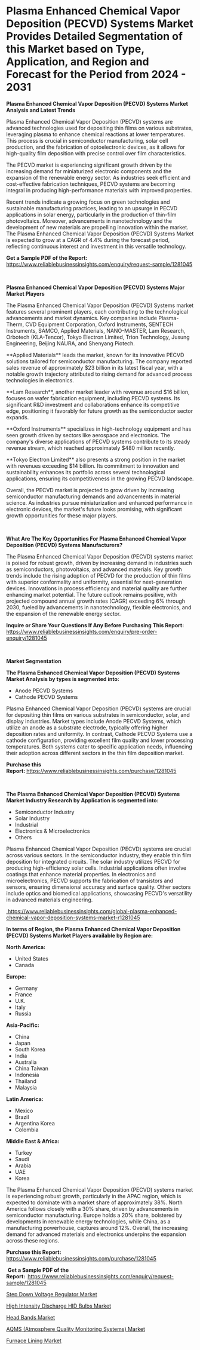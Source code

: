 <p><h1>Plasma Enhanced Chemical Vapor Deposition (PECVD) Systems Market Provides Detailed Segmentation of this Market based on Type, Application, and Region and Forecast for the Period from 2024 - 2031</h1></p><p><strong>Plasma Enhanced Chemical Vapor Deposition (PECVD) Systems Market Analysis and Latest Trends</strong></p>
<p><p>Plasma Enhanced Chemical Vapor Deposition (PECVD) systems are advanced technologies used for depositing thin films on various substrates, leveraging plasma to enhance chemical reactions at lower temperatures. This process is crucial in semiconductor manufacturing, solar cell production, and the fabrication of optoelectronic devices, as it allows for high-quality film deposition with precise control over film characteristics.</p><p>The PECVD market is experiencing significant growth driven by the increasing demand for miniaturized electronic components and the expansion of the renewable energy sector. As industries seek efficient and cost-effective fabrication techniques, PECVD systems are becoming integral in producing high-performance materials with improved properties. </p><p>Recent trends indicate a growing focus on green technologies and sustainable manufacturing practices, leading to an upsurge in PECVD applications in solar energy, particularly in the production of thin-film photovoltaics. Moreover, advancements in nanotechnology and the development of new materials are propelling innovation within the market. The Plasma Enhanced Chemical Vapor Deposition (PECVD) Systems Market is expected to grow at a CAGR of 4.4% during the forecast period, reflecting continuous interest and investment in this versatile technology.</p></p>
<p><strong>Get a Sample PDF of the Report:&nbsp;</strong> <a href="https://www.reliablebusinessinsights.com/enquiry/request-sample/1281045?utm_campaign=48&utm_medium=2&utm_source=Github&utm_content=ia&utm_term=30092024&utm_id=plasma-enhanced-chemical-vapor-deposition-pecvd-systems">https://www.reliablebusinessinsights.com/enquiry/request-sample/1281045</a></p>
<p>&nbsp;</p>
<p><strong>Plasma Enhanced Chemical Vapor Deposition (PECVD) Systems Major Market Players</strong></p>
<p><p>The Plasma Enhanced Chemical Vapor Deposition (PECVD) Systems market features several prominent players, each contributing to the technological advancements and market dynamics. Key companies include Plasma-Therm, CVD Equipment Corporation, Oxford Instruments, SENTECH Instruments, SAMCO, Applied Materials, NANO-MASTER, Lam Research, Orbotech (KLA-Tencor), Tokyo Electron Limited, Trion Technology, Jusung Engineering, Beijing NAURA, and Shenyang Piotech.</p><p>**Applied Materials** leads the market, known for its innovative PECVD solutions tailored for semiconductor manufacturing. The company reported sales revenue of approximately $23 billion in its latest fiscal year, with a notable growth trajectory attributed to rising demand for advanced process technologies in electronics.</p><p>**Lam Research**, another market leader with revenue around $16 billion, focuses on wafer fabrication equipment, including PECVD systems. Its significant R&D investment and collaborations enhance its competitive edge, positioning it favorably for future growth as the semiconductor sector expands.</p><p>**Oxford Instruments** specializes in high-technology equipment and has seen growth driven by sectors like aerospace and electronics. The company's diverse applications of PECVD systems contribute to its steady revenue stream, which reached approximately $480 million recently.</p><p>**Tokyo Electron Limited** also presents a strong position in the market with revenues exceeding $14 billion. Its commitment to innovation and sustainability enhances its portfolio across several technological applications, ensuring its competitiveness in the growing PECVD landscape.</p><p>Overall, the PECVD market is projected to grow driven by increasing semiconductor manufacturing demands and advancements in material science. As industries pursue miniaturization and enhanced performance in electronic devices, the market's future looks promising, with significant growth opportunities for these major players.</p></p>
<p>&nbsp;</p>
<p><strong>What Are The Key Opportunities For Plasma Enhanced Chemical Vapor Deposition (PECVD) Systems Manufacturers?</strong></p>
<p><p>The Plasma Enhanced Chemical Vapor Deposition (PECVD) systems market is poised for robust growth, driven by increasing demand in industries such as semiconductors, photovoltaics, and advanced materials. Key growth trends include the rising adoption of PECVD for the production of thin films with superior conformality and uniformity, essential for next-generation devices. Innovations in process efficiency and material quality are further enhancing market potential. The future outlook remains positive, with projected compound annual growth rates (CAGR) exceeding 6% through 2030, fueled by advancements in nanotechnology, flexible electronics, and the expansion of the renewable energy sector.</p></p>
<p><strong>Inquire or Share Your Questions If Any Before Purchasing This Report:</strong> <a href="https://www.reliablebusinessinsights.com/enquiry/pre-order-enquiry/1281045?utm_campaign=48&utm_medium=2&utm_source=Github&utm_content=ia&utm_term=30092024&utm_id=plasma-enhanced-chemical-vapor-deposition-pecvd-systems">https://www.reliablebusinessinsights.com/enquiry/pre-order-enquiry/1281045</a></p>
<p>&nbsp;</p>
<p><strong>Market Segmentation</strong></p>
<p><strong>The Plasma Enhanced Chemical Vapor Deposition (PECVD) Systems Market Analysis by types is segmented into:</strong></p>
<p><ul><li>Anode PECVD Systems</li><li>Cathode PECVD Systems</li></ul></p>
<p><p>Plasma Enhanced Chemical Vapor Deposition (PECVD) systems are crucial for depositing thin films on various substrates in semiconductor, solar, and display industries. Market types include Anode PECVD Systems, which utilize an anode as a substrate electrode, typically offering higher deposition rates and uniformity. In contrast, Cathode PECVD Systems use a cathode configuration, providing excellent film quality and lower processing temperatures. Both systems cater to specific application needs, influencing their adoption across different sectors in the thin film deposition market.</p></p>
<p><strong>Purchase this Report:&nbsp;</strong><a href="https://www.reliablebusinessinsights.com/purchase/1281045?utm_campaign=48&utm_medium=2&utm_source=Github&utm_content=ia&utm_term=30092024&utm_id=plasma-enhanced-chemical-vapor-deposition-pecvd-systems">https://www.reliablebusinessinsights.com/purchase/1281045</a></p>
<p>&nbsp;</p>
<p><strong>The Plasma Enhanced Chemical Vapor Deposition (PECVD) Systems Market Industry Research by Application is segmented into:</strong></p>
<p><ul><li>Semiconductor Industry</li><li>Solar Industry</li><li>Industrial</li><li>Electronics & Microelectronics</li><li>Others</li></ul></p>
<p><p>Plasma Enhanced Chemical Vapor Deposition (PECVD) systems are crucial across various sectors. In the semiconductor industry, they enable thin film deposition for integrated circuits. The solar industry utilizes PECVD for producing high-efficiency solar cells. Industrial applications often involve coatings that enhance material properties. In electronics and microelectronics, PECVD supports the fabrication of transistors and sensors, ensuring dimensional accuracy and surface quality. Other sectors include optics and biomedical applications, showcasing PECVD's versatility in advanced materials engineering.</p></p>
<p><a href="https://www.reliablebusinessinsights.com/global-plasma-enhanced-chemical-vapor-deposition-systems-market-r1281045?utm_campaign=48&utm_medium=2&utm_source=Github&utm_content=ia&utm_term=30092024&utm_id=plasma-enhanced-chemical-vapor-deposition-pecvd-systems">&nbsp;https://www.reliablebusinessinsights.com/global-plasma-enhanced-chemical-vapor-deposition-systems-market-r1281045</a></p>
<p><strong>In terms of Region, the Plasma Enhanced Chemical Vapor Deposition (PECVD) Systems Market Players available by Region are:</strong></p>
<p>
    <p> <strong> North America: </strong>
        <ul>
            <li>United States</li>
            <li>Canada</li>
        </ul>
        </p> 
    <p> <strong> Europe: </strong>
        <ul>
            <li>Germany</li>
            <li>France</li>
            <li>U.K.</li>
            <li>Italy</li>
            <li>Russia</li>
        </ul>
        </p> 
    <p> <strong> Asia-Pacific: </strong>
        <ul>
            <li>China</li>
            <li>Japan</li>
            <li>South Korea</li>
            <li>India</li>
            <li>Australia</li>
            <li>China Taiwan</li>
            <li>Indonesia</li>
            <li>Thailand</li>
            <li>Malaysia</li>
        </ul>
        </p> 
    <p> <strong> Latin America: </strong>
        <ul>
            <li>Mexico</li>
            <li>Brazil</li>
            <li>Argentina Korea</li>
            <li>Colombia</li>
        </ul>
        </p> 
    <p> <strong> Middle East & Africa: </strong>
        <ul>
            <li>Turkey</li>
            <li>Saudi</li>
            <li>Arabia</li>
            <li>UAE</li>
            <li>Korea</li>
        </ul>
    </p>
    </p>
<p><p>The Plasma Enhanced Chemical Vapor Deposition (PECVD) systems market is experiencing robust growth, particularly in the APAC region, which is expected to dominate with a market share of approximately 38%. North America follows closely with a 30% share, driven by advancements in semiconductor manufacturing. Europe holds a 20% share, bolstered by developments in renewable energy technologies, while China, as a manufacturing powerhouse, captures around 12%. Overall, the increasing demand for advanced materials and electronics underpins the expansion across these regions.</p></p>
<p><strong>Purchase this Report: </strong><a href="https://www.reliablebusinessinsights.com/purchase/1281045?utm_campaign=48&utm_medium=2&utm_source=Github&utm_content=ia&utm_term=30092024&utm_id=plasma-enhanced-chemical-vapor-deposition-pecvd-systems">https://www.reliablebusinessinsights.com/purchase/1281045</a></p>
<p>&nbsp;<strong>Get a Sample PDF of the Report:&nbsp;&nbsp;</strong><a href="https://www.reliablebusinessinsights.com/enquiry/request-sample/1281045?utm_campaign=48&utm_medium=2&utm_source=Github&utm_content=ia&utm_term=30092024&utm_id=plasma-enhanced-chemical-vapor-deposition-pecvd-systems">https://www.reliablebusinessinsights.com/enquiry/request-sample/1281045</a></p>
<p><strong></strong></p>
<p><p><a href="https://issuu.com/reportprime-2/docs/step-down-voltage-regulator-market-_621b02acc9ba19?utm_campaign=48&utm_medium=2&utm_source=Github&utm_content=ia&utm_term=30092024&utm_id=plasma-enhanced-chemical-vapor-deposition-pecvd-systems">Step Down Voltage Regulator Market</a></p><p><a href="https://issuu.com/reportprime-2/docs/high-intensity-discharge-hid-bulbs-_21608a6ad1cd8d?utm_campaign=48&utm_medium=2&utm_source=Github&utm_content=ia&utm_term=30092024&utm_id=plasma-enhanced-chemical-vapor-deposition-pecvd-systems">High Intensity Discharge HID Bulbs Market</a></p><p><a href="https://www.linkedin.com/pulse/global-head-bands-market-status-2024-2031-forecast-region-pgrbc?utm_campaign=48&utm_medium=2&utm_source=Github&utm_content=ia&utm_term=30092024&utm_id=plasma-enhanced-chemical-vapor-deposition-pecvd-systems">Head Bands Market</a></p><p><a href="https://github.com/WayneHopkins413/Market-Research-Report-List-1/blob/main/aqms-atmosphere-quality-monitoring-systems-market.md?utm_campaign=48&utm_medium=2&utm_source=Github&utm_content=ia&utm_term=30092024&utm_id=plasma-enhanced-chemical-vapor-deposition-pecvd-systems">AQMS (Atmosphere Quality Monitoring Systems) Market</a></p><p><a href="https://www.linkedin.com/pulse/global-furnace-lining-industry-analysis-share-growth-trends-puvle?utm_campaign=48&utm_medium=2&utm_source=Github&utm_content=ia&utm_term=30092024&utm_id=plasma-enhanced-chemical-vapor-deposition-pecvd-systems">Furnace Lining Market</a></p></p>